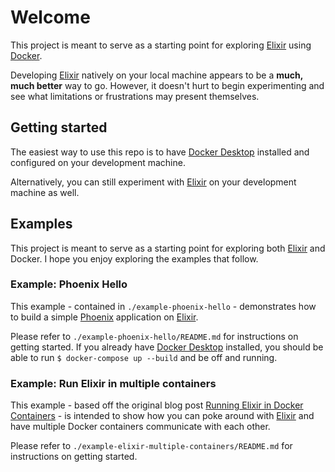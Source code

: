 # Welcome

This project is meant to serve as a starting point for exploring [Elixir](https://elixir-lang.org) using [Docker](https://www.docker.com).

Developing [Elixir](https://elixir-lang.org) natively on your local machine appears to be a **much, much better** way to go. However, it doesn't hurt to begin experimenting and see what limitations or frustrations may present themselves.

## Getting started

The easiest way to use this repo is to have [Docker Desktop](https://www.docker.com/products/docker-desktop) installed and configured on your development machine.

Alternatively, you can still experiment with [Elixir](https://elixir-lang.org) on your development machine as well.

## Examples

This project is meant to serve as a starting point for exploring both [Elixir](https://elixir-lang.org) and Docker. I hope you enjoy exploring the examples that follow.

### Example: Phoenix Hello

This example - contained in `./example-phoenix-hello` - demonstrates how to build a simple [Phoenix](https://phoenixframework.org) application on [Elixir](https://elixir-lang.org).

Please refer to `./example-phoenix-hello/README.md` for instructions on getting started. If you already have [Docker Desktop](https://www.docker.com/products/docker-desktop) installed, you should be able to run `$ docker-compose up --build` and be off and running.

### Example: Run Elixir in multiple containers

This example - based off the original blog post [Running Elixir in Docker Containers](https://www.poeticoding.com/running-elixir-in-docker-containers/) - is intended to show how you can poke around with [Elixir](https://elixir-lang.org) and have multiple Docker containers communicate with each other.

Please refer to `./example-elixir-multiple-containers/README.md` for instructions on getting started.